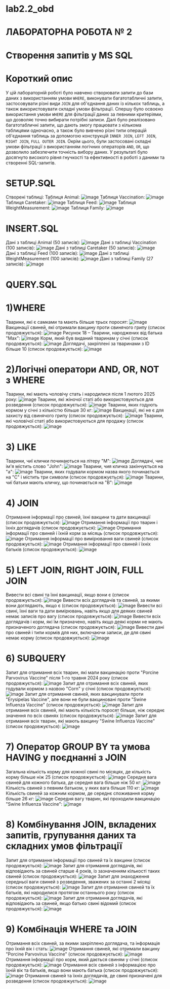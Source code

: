 # lab2.2_obd
# ЛАБОРАТОРНА РОБОТА № 2
# Створення запитів у MS SQL
# Короткий опис
У цій лабораторній роботі було навчено створювати запити до бази даних з використанням умови `WHERE`, виконувати багатотабличні запити, 
застосовувати різні види `JOIN` для об'єднання даних із кількох таблиць, а також використовувати складні умови фільтрації. Спершу було освоєно 
використання умови `WHERE` для фільтрації даних за певними критеріями, що дозволяє точно вибирати потрібні записи. Далі було реалізовано багатотабличні 
запити, що дають змогу працювати з кількома таблицями одночасно, а також було вивчено різні типи операцій об'єднання таблиць за допомогою конструкцій `INNER JOIN`, 
`LEFT JOIN`, `RIGHT JOIN`, `FULL OUTER JOIN`. Окрім цього, були застосовані складні умови фільтрації з використанням логічних операторів `AND`, `OR`, 
що дозволило забезпечити точність вибору даних. У результаті було досягнуто високого рівня гнучкості та ефективності в роботі з даними та створенні SQL-запитів.
# SETUP.SQL
Створені таблиці:
Таблиця Animal:
![image](https://github.com/user-attachments/assets/5515ec82-d6e3-46a1-9b1e-53e6a2dd9fab)
Таблиця Vaccination:
![image](https://github.com/user-attachments/assets/99b7e1f8-95fd-410b-985e-abd18199b279)
Таблиця Caretaker:
![image](https://github.com/user-attachments/assets/a3f6308c-8f41-4c1d-be9c-bc9e12fee4e6)
Таблиця Feed:
![image](https://github.com/user-attachments/assets/02a3a4c1-c663-47fd-9a4d-37388495ea94)
Таблиця WeightMeasurement:
![image](https://github.com/user-attachments/assets/f5735115-7eb5-4913-ba4c-1dd51404c0c2)
Таблиця Family:
![image](https://github.com/user-attachments/assets/320a820c-839a-490b-9b5a-136ec3270733)
# INSERT.SQL
Дані з  таблиці Animal (50 записів):
![image](https://github.com/user-attachments/assets/990b650f-0286-4eba-a432-642183abded0)
Дані з  таблиці Vaccination (100 записів):
![image](https://github.com/user-attachments/assets/88d20c75-0029-4854-9e00-a59e7cd7f9cd)
Дані з  таблиці Caretaker (50 записів):
![image](https://github.com/user-attachments/assets/1993c7f5-c46c-445e-9de3-83d963959678)
Дані з  таблиці Feed (100 записів):
![image](https://github.com/user-attachments/assets/038bf67f-d957-4799-a235-07578c867e7d)
Дані з  таблиці WeightMeasurement (100 записів):
![image](https://github.com/user-attachments/assets/ee0be4f7-33fd-4072-9678-16a10a1cadfa)
Дані з  таблиці Family (27 записів):
![image](https://github.com/user-attachments/assets/5dbe5b61-a136-493f-8d7e-ca90615caf9e)
# QUERY.SQL
# 1)WHERE
Тварини, які є самками та мають більше трьох поросят:
![image](https://github.com/user-attachments/assets/319e5c30-b143-4a11-a410-86b7e4e01373)
Вакцинації свиней, які отримали вакцину проти свинячого грипу (список продовжується):
![image](https://github.com/user-attachments/assets/749dea96-bd4c-44b3-b320-c8f2589b4310)
Рисунок 18 – Тварини, народжених від батька "Max":
![image](https://github.com/user-attachments/assets/adbe16e8-b175-4726-9c3b-66bc0a37a95d)
Корм, який був виданий тваринам у січні (список продовжується):
![image](https://github.com/user-attachments/assets/92ed4fea-fb60-49b3-b0e1-84eef6fa5cfa)
Доглядачі, закріплені за тваринами з ID більше 10 (список продовжується):
![image](https://github.com/user-attachments/assets/6437db6d-6ac0-44b3-bd45-4d78ca3457db)
# 2)Логічні оператори AND, OR, NOT з WHERE
Тварини, які мають чоловічу стать і народилися після 1 лютого 2025 року:
![image](https://github.com/user-attachments/assets/4c22ab7f-ad2b-46c9-b02a-d237fc416b22)
Тварини, які жіночої статі або використовуються для розведення (список продовжується):
![image](https://github.com/user-attachments/assets/92633725-c102-4e5d-8e22-0864eba7e28e)
Тварини, яких годують кормом у січні з кількістю більше 30 кг:
![image](https://github.com/user-attachments/assets/7eb61b33-da76-4011-92a9-bcd8931d540b)
Вакцинації, які не є для захисту від свинячого грипу (список продовжується):
![image](https://github.com/user-attachments/assets/82f94447-facb-4dcf-a53b-b7033fc1fde3)
Тварини, які чоловічої статі або використовуються для продажу (список продовжується):
![image](https://github.com/user-attachments/assets/dd9f40f5-6651-4927-8f51-387dfb578209)
# 3) LIKE
Тварини, чиї клички починаються на літеру "M":
![image](https://github.com/user-attachments/assets/891884a6-3bbc-4e72-bfdd-251d65f8c536)
Доглядачі, чиє ім'я містить слово "John":
![image](https://github.com/user-attachments/assets/54ca7116-2dcf-4fc7-9c7a-bdccde1ff30e)
Тварини, чия кличка закінчується на "a":
![image](https://github.com/user-attachments/assets/de6a53c0-ee24-4054-94e5-600d0f704437)
Тварини, яких годували кормом назва якого починається на "C" і містить три символи (список продовжується):
![image](https://github.com/user-attachments/assets/de3959a6-ba57-4c0b-bd0b-fa6271b63509)
Тварини, чиї батьки мають кличку, що починається на "B":
![image](https://github.com/user-attachments/assets/821b468b-36bd-449f-a6eb-155cfb4f0b0a)
# 4) JOIN
Отримання інформації про свиней, їхні вакцини та дати вакцинації (список продовжується):
![image](https://github.com/user-attachments/assets/3bf4c1e0-89e8-49c5-9599-77493bfe6fbe)
Отримання інформації про тварин і їхніх доглядачів (список продовжується):
![image](https://github.com/user-attachments/assets/d2cd1ae3-b7e9-48eb-9cf6-11610a0a7611)
Отримання інформації про свиней і їхній корм за місяць (список продовжується):
![image](https://github.com/user-attachments/assets/50911109-9375-4361-b62c-33c2fe7d23c5)
Отримання інформації про вимірювання ваги свиней (список продовжується):
![image](https://github.com/user-attachments/assets/6d6f6dc4-0fdc-4a83-8e44-2b741fd6d9cb)
Отримання інформації про свиней і їхніх батьків (список продовжується):
![image](https://github.com/user-attachments/assets/e194f2df-c5a2-47e0-9c75-a9f5014a08bc)
# 5) LEFT JOIN, RIGHT JOIN, FULL JOIN
Вивести всі свині та їхні вакцинації, якщо вони є (список продовжується):
![image](https://github.com/user-attachments/assets/b96d3828-f1e6-493a-9600-a6419df30232)
Вивести всіх доглядачів та свиней, за якими вони доглядають, якщо є (список продовжується):
![image](https://github.com/user-attachments/assets/ba40af1e-dc20-48af-9144-c47dd5d42fb9)
Вивести всі свині, їхні ваги та дати вимірювань, навіть якщо для деяких свиней немає записів про вагу (список продовжується):
![image](https://github.com/user-attachments/assets/8c0d6fa6-f064-46d8-b92d-b37756494279)
Вивести всіх доглядачів і корм, які їм призначено, навіть якщо деякі корми не мають призначеного доглядача (список продовжується):
![image](https://github.com/user-attachments/assets/8782dff3-da90-4ba0-8191-3a913c6e788b)
Вивести дані про свиней і типи кормів для них, включаючи записи, де для свині немає корму (список продовжується):
![image](https://github.com/user-attachments/assets/8b067eba-a893-4a97-91ec-d248bad65920)
# 6) SUBQUERY
Запит для отримання всіх тварин, які мали вакцинацію проти "Porcine Parvovirus Vaccine" після 1-го травня 2024 року (список продовжується):
![image](https://github.com/user-attachments/assets/cac80d0a-a01a-41e3-a92c-defdaf4f5dfc)
Запит для отримання всіх свиней, яких годували кормом з назвою "Corn" у січні (список продовжується):
![image](https://github.com/user-attachments/assets/24081c9b-daf5-4c70-9434-f65d0809cc7e)
Запит для отримання свиней, яких вакцинували проти "Erysipelas Vaccine", але вони не були вакциновані проти "Swine Influenza Vaccine" (список продовжується):
![image](https://github.com/user-attachments/assets/aff99134-c061-4eb9-a83f-67f211afd1cd)
Запит для отримання всіх свиней, які мають кількість поросят більше, ніж середнє значення по всіх свинях (список продовжується):
![image](https://github.com/user-attachments/assets/d50c761e-13d3-43ab-aab7-da05537cdcdb)
Запит для отримання всіх тварин, які мають вакцину "Swine Influenza Vaccine" (список продовжується):
![image](https://github.com/user-attachments/assets/24361d1f-e994-4dd6-be42-ab1fc0a82f63)
# 7) Оператор GROUP BY та умова HAVING у поєднанні з JOIN
Загальна кількість корму для кожної свині по місяцях, де кількість корму більше ніж 25 (список продовжується):
![image](https://github.com/user-attachments/assets/9330f233-aeb3-4bd9-be68-e7c657bf2834)
Середня вага свиней для кожного батька, де середня вага більше ніж 50 кг:
![image](https://github.com/user-attachments/assets/504eda75-e265-4be8-ad97-8106d3d6309d)
Кількість свиней з певним батьком, у яких вага більше 110 кг:
![image](https://github.com/user-attachments/assets/3cf925b8-a280-4311-81eb-998a7e09545d)
Кількість свиней за кожним кормом, де середнє споживання корму більше 26 кг:
![image](https://github.com/user-attachments/assets/ce2ca0a4-2719-4fc7-8708-91b4e145fac7)
Середня вагу тварин, які проходили вакцинацію "Swine Influenza Vaccine":
![image](https://github.com/user-attachments/assets/cce720d1-5ee0-43f2-a27c-a4713266370e)
# 8) Комбінування JOIN, вкладених запитів, групування даних та складних умов фільтрації
Запит для отримання інформації про свиней та їх вакцини (список продовжується):
![image](https://github.com/user-attachments/assets/369ea473-7788-4126-95b6-857be95a1c28)
Запит для отримання доглядачів, які відповідають за свиней старше 4 років, із зазначенням кількості таких свиней (список продовжується):
![image](https://github.com/user-attachments/assets/e6eb8a41-f4db-4020-a80d-59b14f2cca92)
Запит для знаходження середньої ваги свиней з розведення, зважених за останні 2 місяці (список продовжується):
![image](https://github.com/user-attachments/assets/9e0edfe1-0a38-4b8b-9095-5d1a22c7651b)
Запит для отримання свиней та їх батьків, які народилися протягом останнього року (список продовжується):
![image](https://github.com/user-attachments/assets/e1a259ae-3869-4503-8ef3-9d238c4db821)
 Запит для отримання доглядачів, які відповідають за свиней, якщо батько свині відомий (список продовжується):
![image](https://github.com/user-attachments/assets/67a591ed-9afc-4dd4-bd7c-c68938d3312c)
# 9) Комбінація WHERE та JOIN
Отримання всіх свиней, за якими закріплено доглядача, та інформація про їхній вік і стать:
![image](https://github.com/user-attachments/assets/8cb4484b-a541-4e8d-8800-c52c210d0dc9)
Отримання свиней, які отримали вакцину "Porcine Parvovirus Vaccine" (список продовжується):
![image](https://github.com/user-attachments/assets/5cec423b-5832-4e7f-a83b-088e859502a5)
Отримання інформації про корм, який дається свиням у січні (список продовжується):
![image](https://github.com/user-attachments/assets/90719a7d-7045-44a0-b8f5-0ac1cdedac19)
Отримання всіх свиней з інформацією про їхній вік та батьків, якщо вони мають батька (список продовжується):
![image](https://github.com/user-attachments/assets/b23626c4-4ef2-4ce0-b2cd-63faaa795cc0)
Отримання свиней та їхніх доглядачів, де свині призначені для розведення (список продовжується):
![image](https://github.com/user-attachments/assets/564460e9-c0aa-4bae-a653-c0a9ccf76a7c)





